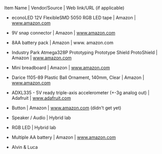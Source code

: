 Item Name | Vendor/Source | Web link/URL (if applicable) 

- econoLED 12V FlexibleSMD 5050 RGB LED tape | Amazon | www.amazon.com 
- 9V snap connector | Amazon | www.amazon.com
- 8AA battery pack | Amazon | www. amazon.com
- Industry Park Atmega328P Prototyping Prototype Shield ProtoShield | Amazon | www.amazon.com
- Mini breadboard | Amazon | www.amazon.com
- Darice 1105-89 Plastic Ball Ornament, 140mm, Clear | Amazon | www.amazon.com
- ADXL335 - 5V ready triple-axis accelerometer (+-3g analog out) | Adafruit | www.adafruit.com
- Button | Amazon | www.amazon.com (didn't get yet)
- Speaker / Audio | Hybrid lab 
- RGB LED | Hybrid lab
- Multiple AA battery | Amazon | www.amazon.com


- Alvin & Luca
